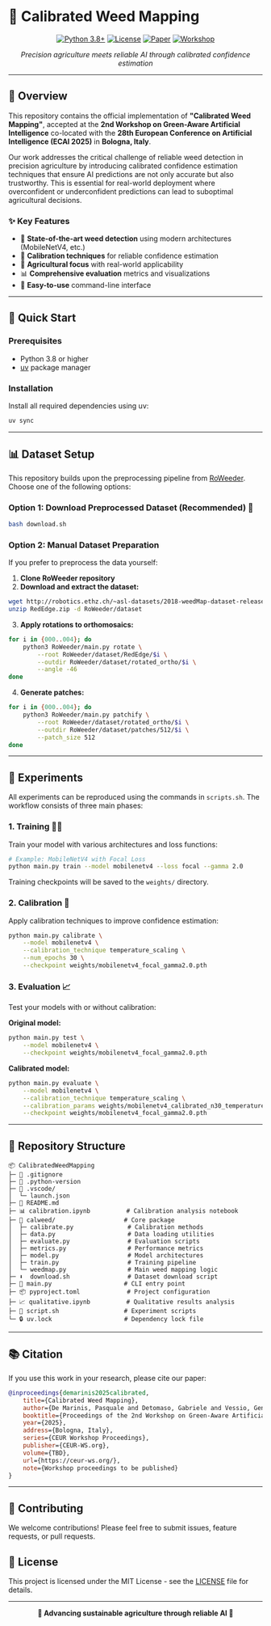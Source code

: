 # 🌱 Calibrated Weed Mapping

<div align="center">

[![Python 3.8+](https://img.shields.io/badge/python-3.8+-blue.svg)](https://www.python.org/downloads/)
[![License](https://img.shields.io/badge/license-MIT-green.svg)](LICENSE)
[![Paper](https://img.shields.io/badge/paper-ECAI%202025-red.svg)](https://ecai2025.org/)
[![Workshop](https://img.shields.io/badge/workshop-Green--aware%20AI%202025-brightgreen.svg)](https://green-aware2025.web.app/)

*Precision agriculture meets reliable AI through calibrated confidence estimation*

</div>

---

## 📖 Overview

This repository contains the official implementation of **"Calibrated Weed Mapping"**, accepted at the **2nd Workshop on Green-Aware Artificial Intelligence** co-located with the **28th European Conference on Artificial Intelligence (ECAI 2025)** in **Bologna, Italy**.

Our work addresses the critical challenge of reliable weed detection in precision agriculture by introducing calibrated confidence estimation techniques that ensure AI predictions are not only accurate but also trustworthy. This is essential for real-world deployment where overconfident or underconfident predictions can lead to suboptimal agricultural decisions.

### ✨ Key Features

- 🎯 **State-of-the-art weed detection** using modern architectures (MobileNetV4, etc.)
- 🔧 **Calibration techniques** for reliable confidence estimation
- 🌾 **Agricultural focus** with real-world applicability
- 📊 **Comprehensive evaluation** metrics and visualizations
- 🚀 **Easy-to-use** command-line interface

---

## 🚀 Quick Start

### Prerequisites

- Python 3.8 or higher
- [uv](https://docs.astral.sh/uv/) package manager

### Installation

Install all required dependencies using uv:

```bash
uv sync
```

---

## 📊 Dataset Setup

This repository builds upon the preprocessing pipeline from [RoWeeder](https://github.com/yourusername/RoWeeder). Choose one of the following options:

### Option 1: Download Preprocessed Dataset (Recommended) 🌟

```bash
bash download.sh
```

### Option 2: Manual Dataset Preparation

If you prefer to preprocess the data yourself:

1. **Clone RoWeeder repository**
2. **Download and extract the dataset:**

```bash
wget http://robotics.ethz.ch/~asl-datasets/2018-weedMap-dataset-release/Orthomosaic/RedEdge.zip
unzip RedEdge.zip -d RoWeeder/dataset
```

3. **Apply rotations to orthomosaics:**

```bash
for i in {000..004}; do
    python3 RoWeeder/main.py rotate \
        --root RoWeeder/dataset/RedEdge/$i \
        --outdir RoWeeder/dataset/rotated_ortho/$i \
        --angle -46
done
```

4. **Generate patches:**

```bash
for i in {000..004}; do
    python3 RoWeeder/main.py patchify \
        --root RoWeeder/dataset/rotated_ortho/$i \
        --outdir RoWeeder/dataset/patches/512/$i \
        --patch_size 512
done
```

---

## 🧪 Experiments

All experiments can be reproduced using the commands in `scripts.sh`. The workflow consists of three main phases:

### 1. Training 🏋️‍♂️

Train your model with various architectures and loss functions:

```bash
# Example: MobileNetV4 with Focal Loss
python main.py train --model mobilenetv4 --loss focal --gamma 2.0
```

Training checkpoints will be saved to the `weights/` directory.

### 2. Calibration 🎯

Apply calibration techniques to improve confidence estimation:

```bash
python main.py calibrate \
    --model mobilenetv4 \
    --calibration_technique temperature_scaling \
    --num_epochs 30 \
    --checkpoint weights/mobilenetv4_focal_gamma2.0.pth
```

### 3. Evaluation 📈

Test your models with or without calibration:

**Original model:**
```bash
python main.py test \
    --model mobilenetv4 \
    --checkpoint weights/mobilenetv4_focal_gamma2.0.pth
```

**Calibrated model:**
```bash
python main.py evaluate \
    --model mobilenetv4 \
    --calibration_technique temperature_scaling \
    --calibration_params weights/mobilenetv4_calibrated_n30_temperature_scaling_ckpt_mobilenetv4_focal_gamma2.pkl \
    --checkpoint weights/mobilenetv4_focal_gamma2.0.pth
```

---

## 📁 Repository Structure

```
📦 CalibratedWeedMapping
├─ 📄 .gitignore
├─ 🐍 .python-version
├─ 🔧 .vscode/
│  └─ launch.json
├─ 📖 README.md
├─ 📊 calibration.ipynb          # Calibration analysis notebook
├─ 🔬 calweed/                   # Core package
│  ├─ calibrate.py               # Calibration methods
│  ├─ data.py                    # Data loading utilities
│  ├─ evaluate.py                # Evaluation scripts
│  ├─ metrics.py                 # Performance metrics
│  ├─ model.py                   # Model architectures
│  ├─ train.py                   # Training pipeline
│  └─ weedmap.py                 # Main weed mapping logic
├─ ⬇️  download.sh                # Dataset download script
├─ 🚀 main.py                    # CLI entry point
├─ 📦 pyproject.toml             # Project configuration
├─ 📈 qualitative.ipynb          # Qualitative results analysis
├─ 🔧 script.sh                  # Experiment scripts
└─ 🔒 uv.lock                    # Dependency lock file
```

---

## 📚 Citation

If you use this work in your research, please cite our paper:

```bibtex
@inproceedings{demarinis2025calibrated,
    title={Calibrated Weed Mapping},
    author={De Marinis, Pasquale and Detomaso, Gabriele and Vessio, Gennaro and Castellano, Giovanna},
    booktitle={Proceedings of the 2nd Workshop on Green-Aware Artificial Intelligence (Green-Aware AI 2025) co-located with the 28th European Conference on Artificial Intelligence (ECAI 2025)},
    year={2025},
    address={Bologna, Italy},
    series={CEUR Workshop Proceedings},
    publisher={CEUR-WS.org},
    volume={TBD},
    url={https://ceur-ws.org/},
    note={Workshop proceedings to be published}
}
```

---

## 🤝 Contributing

We welcome contributions! Please feel free to submit issues, feature requests, or pull requests.

## 📄 License

This project is licensed under the MIT License - see the [LICENSE](LICENSE) file for details.

---

<div align="center">

**🌱 Advancing sustainable agriculture through reliable AI 🌱**

</div>
